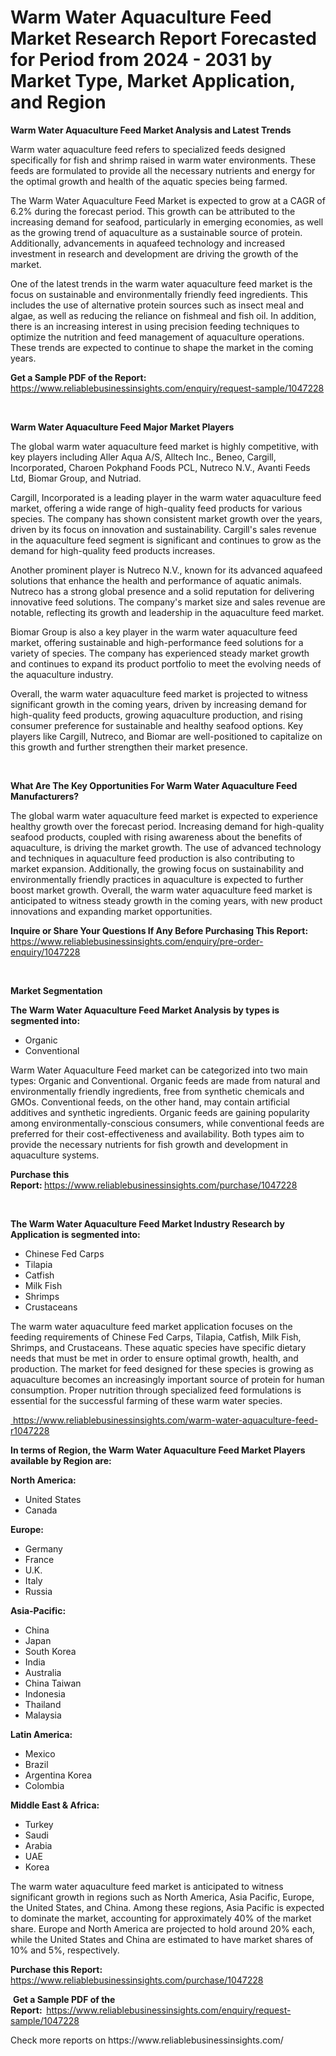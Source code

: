 <p><h1>Warm Water Aquaculture Feed Market Research Report Forecasted for Period from 2024 -  2031 by Market Type, Market Application, and Region</h1></p><p><strong>Warm Water Aquaculture Feed Market Analysis and Latest Trends</strong></p>
<p><p>Warm water aquaculture feed refers to specialized feeds designed specifically for fish and shrimp raised in warm water environments. These feeds are formulated to provide all the necessary nutrients and energy for the optimal growth and health of the aquatic species being farmed.</p><p>The Warm Water Aquaculture Feed Market is expected to grow at a CAGR of 6.2% during the forecast period. This growth can be attributed to the increasing demand for seafood, particularly in emerging economies, as well as the growing trend of aquaculture as a sustainable source of protein. Additionally, advancements in aquafeed technology and increased investment in research and development are driving the growth of the market.</p><p>One of the latest trends in the warm water aquaculture feed market is the focus on sustainable and environmentally friendly feed ingredients. This includes the use of alternative protein sources such as insect meal and algae, as well as reducing the reliance on fishmeal and fish oil. In addition, there is an increasing interest in using precision feeding techniques to optimize the nutrition and feed management of aquaculture operations. These trends are expected to continue to shape the market in the coming years.</p></p>
<p><strong>Get a Sample PDF of the Report:&nbsp;</strong> <a href="https://www.reliablebusinessinsights.com/enquiry/request-sample/1047228">https://www.reliablebusinessinsights.com/enquiry/request-sample/1047228</a></p>
<p>&nbsp;</p>
<p><strong>Warm Water Aquaculture Feed Major Market Players</strong></p>
<p><p>The global warm water aquaculture feed market is highly competitive, with key players including Aller Aqua A/S, Alltech Inc., Beneo, Cargill, Incorporated, Charoen Pokphand Foods PCL, Nutreco N.V., Avanti Feeds Ltd, Biomar Group, and Nutriad.</p><p>Cargill, Incorporated is a leading player in the warm water aquaculture feed market, offering a wide range of high-quality feed products for various species. The company has shown consistent market growth over the years, driven by its focus on innovation and sustainability. Cargill's sales revenue in the aquaculture feed segment is significant and continues to grow as the demand for high-quality feed products increases.</p><p>Another prominent player is Nutreco N.V., known for its advanced aquafeed solutions that enhance the health and performance of aquatic animals. Nutreco has a strong global presence and a solid reputation for delivering innovative feed solutions. The company's market size and sales revenue are notable, reflecting its growth and leadership in the aquaculture feed market.</p><p>Biomar Group is also a key player in the warm water aquaculture feed market, offering sustainable and high-performance feed solutions for a variety of species. The company has experienced steady market growth and continues to expand its product portfolio to meet the evolving needs of the aquaculture industry.</p><p>Overall, the warm water aquaculture feed market is projected to witness significant growth in the coming years, driven by increasing demand for high-quality feed products, growing aquaculture production, and rising consumer preference for sustainable and healthy seafood options. Key players like Cargill, Nutreco, and Biomar are well-positioned to capitalize on this growth and further strengthen their market presence.</p></p>
<p>&nbsp;</p>
<p><strong>What Are The Key Opportunities For Warm Water Aquaculture Feed Manufacturers?</strong></p>
<p><p>The global warm water aquaculture feed market is expected to experience healthy growth over the forecast period. Increasing demand for high-quality seafood products, coupled with rising awareness about the benefits of aquaculture, is driving the market growth. The use of advanced technology and techniques in aquaculture feed production is also contributing to market expansion. Additionally, the growing focus on sustainability and environmentally friendly practices in aquaculture is expected to further boost market growth. Overall, the warm water aquaculture feed market is anticipated to witness steady growth in the coming years, with new product innovations and expanding market opportunities.</p></p>
<p><strong>Inquire or Share Your Questions If Any Before Purchasing This Report:</strong> <a href="https://www.reliablebusinessinsights.com/enquiry/pre-order-enquiry/1047228">https://www.reliablebusinessinsights.com/enquiry/pre-order-enquiry/1047228</a></p>
<p>&nbsp;</p>
<p><strong>Market Segmentation</strong></p>
<p><strong>The Warm Water Aquaculture Feed Market Analysis by types is segmented into:</strong></p>
<p><ul><li>Organic</li><li>Conventional</li></ul></p>
<p><p>Warm Water Aquaculture Feed market can be categorized into two main types: Organic and Conventional. Organic feeds are made from natural and environmentally friendly ingredients, free from synthetic chemicals and GMOs. Conventional feeds, on the other hand, may contain artificial additives and synthetic ingredients. Organic feeds are gaining popularity among environmentally-conscious consumers, while conventional feeds are preferred for their cost-effectiveness and availability. Both types aim to provide the necessary nutrients for fish growth and development in aquaculture systems.</p></p>
<p><strong>Purchase this Report:&nbsp;</strong><a href="https://www.reliablebusinessinsights.com/purchase/1047228">https://www.reliablebusinessinsights.com/purchase/1047228</a></p>
<p>&nbsp;</p>
<p><strong>The Warm Water Aquaculture Feed Market Industry Research by Application is segmented into:</strong></p>
<p><ul><li>Chinese Fed Carps</li><li>Tilapia</li><li>Catfish</li><li>Milk Fish</li><li>Shrimps</li><li>Crustaceans</li></ul></p>
<p><p>The warm water aquaculture feed market application focuses on the feeding requirements of Chinese Fed Carps, Tilapia, Catfish, Milk Fish, Shrimps, and Crustaceans. These aquatic species have specific dietary needs that must be met in order to ensure optimal growth, health, and production. The market for feed designed for these species is growing as aquaculture becomes an increasingly important source of protein for human consumption. Proper nutrition through specialized feed formulations is essential for the successful farming of these warm water species.</p></p>
<p><a href="https://www.reliablebusinessinsights.com/warm-water-aquaculture-feed-r1047228">&nbsp;https://www.reliablebusinessinsights.com/warm-water-aquaculture-feed-r1047228</a></p>
<p><strong>In terms of Region, the Warm Water Aquaculture Feed Market Players available by Region are:</strong></p>
<p>
    <p> <strong> North America: </strong>
        <ul>
            <li>United States</li>
            <li>Canada</li>
        </ul>
        </p> 
    <p> <strong> Europe: </strong>
        <ul>
            <li>Germany</li>
            <li>France</li>
            <li>U.K.</li>
            <li>Italy</li>
            <li>Russia</li>
        </ul>
        </p> 
    <p> <strong> Asia-Pacific: </strong>
        <ul>
            <li>China</li>
            <li>Japan</li>
            <li>South Korea</li>
            <li>India</li>
            <li>Australia</li>
            <li>China Taiwan</li>
            <li>Indonesia</li>
            <li>Thailand</li>
            <li>Malaysia</li>
        </ul>
        </p> 
    <p> <strong> Latin America: </strong>
        <ul>
            <li>Mexico</li>
            <li>Brazil</li>
            <li>Argentina Korea</li>
            <li>Colombia</li>
        </ul>
        </p> 
    <p> <strong> Middle East & Africa: </strong>
        <ul>
            <li>Turkey</li>
            <li>Saudi</li>
            <li>Arabia</li>
            <li>UAE</li>
            <li>Korea</li>
        </ul>
    </p>
    </p>
<p><p>The warm water aquaculture feed market is anticipated to witness significant growth in regions such as North America, Asia Pacific, Europe, the United States, and China. Among these regions, Asia Pacific is expected to dominate the market, accounting for approximately 40% of the market share. Europe and North America are projected to hold around 20% each, while the United States and China are estimated to have market shares of 10% and 5%, respectively.</p></p>
<p><strong>Purchase this Report: </strong><a href="https://www.reliablebusinessinsights.com/purchase/1047228">https://www.reliablebusinessinsights.com/purchase/1047228</a></p>
<p>&nbsp;<strong>Get a Sample PDF of the Report:&nbsp;&nbsp;</strong><a href="https://www.reliablebusinessinsights.com/enquiry/request-sample/1047228">https://www.reliablebusinessinsights.com/enquiry/request-sample/1047228</a></p>
<p><strong></strong></p>
<p>Check more reports on https://www.reliablebusinessinsights.com/</p>